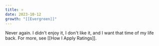 ```yaml
---
title: ⭐️
date: 2023-10-12
growth: "[[Evergreen]]"
---
```

Never again. I didn't enjoy it, I don't like it, and I want that time of my life back. For more, see [[How I Apply Ratings]].

